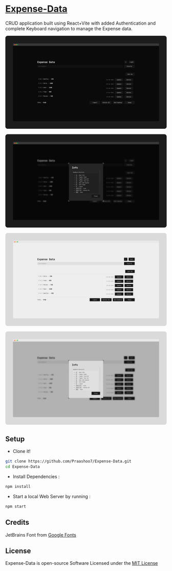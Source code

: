 # [Expense-Data](https://praashoo7.github.io/Expense-Data/)

CRUD application built using React+Vite with added Authentication and complete Keyboard navigation to manage the Expense data.<br>

![Readme Image](public/ReadMe-Images/ReadMe-Image3.png)

![Readme Image](public/ReadMe-Images/ReadMe-Image4.png)

![Readme Image](public/ReadMe-Images/ReadMe-Image1.png)

![Readme Image](public/ReadMe-Images/ReadMe-Image2.png)


## Setup
- Clone it!
```sh
git clone https://github.com/Praashoo7/Expense-Data.git
cd Expense-Data
```
- Install Dependencies :
```sh
npm install
```
- Start a local Web Server by running :
```sh
npm start
```

## Credits

JetBrains Font from [Google Fonts](https://fonts.google.com/specimen/JetBrains+Mono)

## License

Expense-Data is open-source Software Licensed under the [MIT License](https://github.com/Praashoo7/Expense-Data/blob/main/LICENSE)

